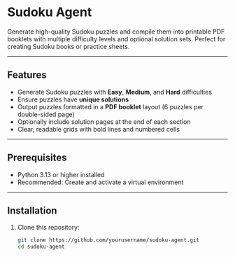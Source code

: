 # Sudoku Agent

Generate high-quality Sudoku puzzles and compile them into printable PDF booklets with multiple difficulty levels and optional solution sets. Perfect for creating Sudoku books or practice sheets.

---

## Features

- Generate Sudoku puzzles with **Easy**, **Medium**, and **Hard** difficulties
- Ensure puzzles have **unique solutions**
- Output puzzles formatted in a **PDF booklet** layout (6 puzzles per double-sided page)
- Optionally include solution pages at the end of each section
- Clear, readable grids with bold lines and numbered cells

---

## Prerequisites

- Python 3.13 or higher installed  
- Recommended: Create and activate a virtual environment

---

## Installation

1. Clone this repository:

   ```bash
   git clone https://github.com/yourusername/sudoku-agent.git
   cd sudoku-agent
